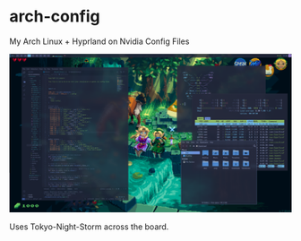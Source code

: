 # arch-config
My Arch Linux + Hyprland on Nvidia Config Files

![alt text](image.png)

Uses Tokyo-Night-Storm across the board.